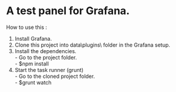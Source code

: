 # A test panel for Grafana. <br />
How to use this : <br />
1. Install Grafana. <br />
2. Clone this project into data\plugins\ folder in the Grafana setup. <br />
3. Install the dependencies.    <br />
        - Go to the project folder.  <br />
        - $npm install <br />
4. Start the task runner (grunt) <br />
        - Go to the cloned project folder. <br />
        - $grunt watch <br/>